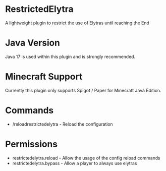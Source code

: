 # RestrictedElytra
A lightweight plugin to restrict the use of Elytras until reaching the End

# Java Version
Java 17 is used within this plugin and is strongly recommended.

# Minecraft Support
Currently this plugin only supports Spigot / Paper for Minecraft Java Edition.

# Commands
- /reloadrestrictedelytra - Reload the configuration

# Permissions
- restrictedelytra.reload - Allow the usage of the config reload commands
- restrictedelytra.bypass - Allow a player to always use elytras

